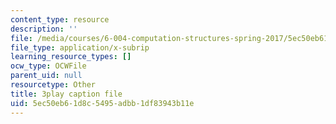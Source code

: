 ```yaml
---
content_type: resource
description: ''
file: /media/courses/6-004-computation-structures-spring-2017/5ec50eb61d8c5495adbb1df83943b11e_0OX-DkYPB3c.vtt
file_type: application/x-subrip
learning_resource_types: []
ocw_type: OCWFile
parent_uid: null
resourcetype: Other
title: 3play caption file
uid: 5ec50eb6-1d8c-5495-adbb-1df83943b11e
---
```

